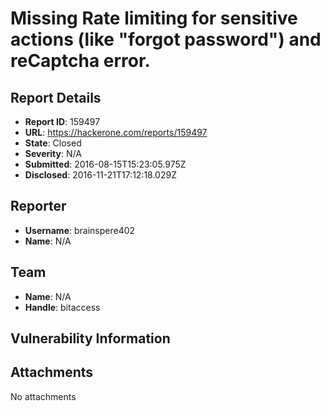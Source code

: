# Missing Rate limiting for sensitive actions (like "forgot password") and reCaptcha error.  

## Report Details
- **Report ID**: 159497
- **URL**: https://hackerone.com/reports/159497
- **State**: Closed
- **Severity**: N/A
- **Submitted**: 2016-08-15T15:23:05.975Z
- **Disclosed**: 2016-11-21T17:12:18.029Z

## Reporter
- **Username**: brainspere402
- **Name**: N/A

## Team
- **Name**: N/A
- **Handle**: bitaccess

## Vulnerability Information


## Attachments
No attachments
